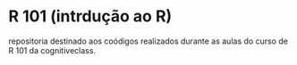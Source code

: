 # R 101 (intrdução ao R)

repositoria destinado aos coódigos realizados durante as aulas do curso de R 101 da cognitiveclass.
